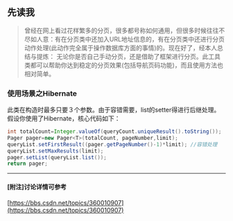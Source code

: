 ## 先读我
> 曾经在网上看过花样繁多的分页，很多都号称如何通用，但很多时候往往不尽如人意：有在分页类中还加入URL地址信息的，有在分页类中还进行分页动作处理(此动作完全属于操作数据库方面的事情)的。现在好了，经本人总结与提炼：
 无论你是否自己手动分页，还是借助了框架进行分页。此工具类都可以帮助你达到稳定的分页效果(包括导航页码功能)，而且使用方法也相对简单。
 
### 使用场景之Hibernate
此类在构造时最多只要３个参数。由于容错需要，list的setter得进行后继处理。
假设你使用了Hibernate，核心代码如下：
```java
int totalCount=Integer.valueOf(queryCount.uniqueResult().toString());
Pager pager=new Pager<T>(totalCount, pageNumber,limit);
queryList.setFirstResult((pager.getPageNumber()-1)*limit); //容错处理
queryList.setMaxResults(limit);
pager.setList(queryList.list());
return pager;
```

---
#### [附注]讨论详情可参考
[https://bbs.csdn.net/topics/360010907](https://bbs.csdn.net/topics/360010907)

